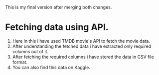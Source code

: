 This is my final version after merging both changes.

# Fetching data using API. 

1. Here in this i have used TMDB movie's API to fetch the movie data. 
2. After understanding the fetched data i have extracted only required columns out of it. 
3. After fetching the required columns i have stored the data in CSV file format. 
4. You can also find this data on Kaggle. 

